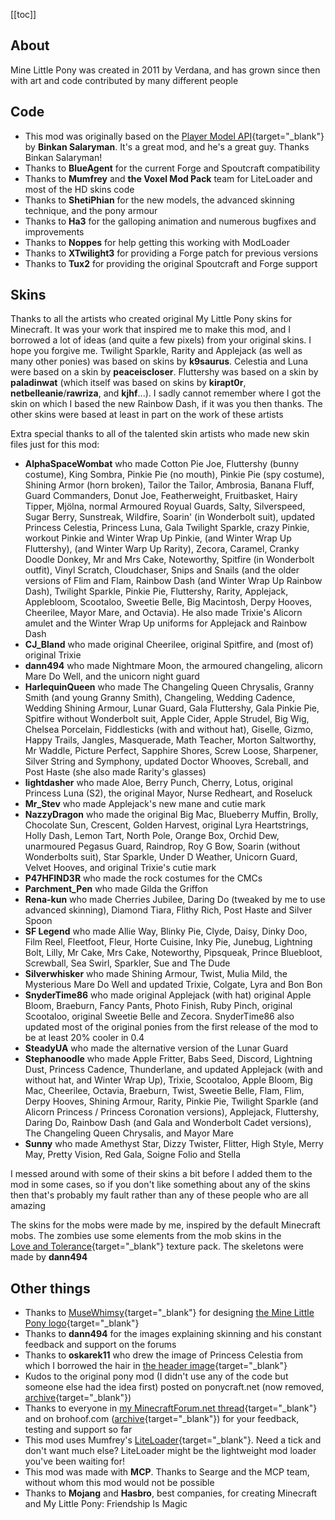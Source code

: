 [[toc]]

## About
Mine Little Pony was created in 2011 by Verdana, and has grown since then with art and code contributed by many different people

## Code
- This mod was originally based on the [Player Model API](https://www.minecraftforum.net/forums/mapping-and-modding-java-edition/minecraft-mods/1274437-1-1-0-player-model-api-2-1){target="_blank"} by **Binkan Salaryman**. It's a great mod, and he's a great guy. Thanks Binkan Salaryman!
- Thanks to **BlueAgent** for the current Forge and Spoutcraft compatibility
- Thanks to **Mumfrey** and **the Voxel Mod Pack** team for LiteLoader and most of the HD skins code
- Thanks to **ShetiPhian** for the new models, the advanced skinning technique, and the pony armour
- Thanks to **Ha3** for the galloping animation and numerous bugfixes and improvements
- Thanks to **Noppes** for help getting this working with ModLoader
- Thanks to **XTwilight3** for providing a Forge patch for previous versions
- Thanks to **Tux2** for providing the original Spoutcraft and Forge support

## Skins
Thanks to all the artists who created original My Little Pony skins for Minecraft. It was your work that inspired me to make this mod, and I borrowed a lot of ideas (and quite a few pixels) from your original skins. I hope you forgive me. Twilight Sparkle, Rarity and Applejack (as well as many other ponies) was based on skins by **k9saurus**. Celestia and Luna were based on a skin by **peaceiscloser**. Fluttershy was based on a skin by **paladinwat** (which itself was based on skins by **kirapt0r**, **netbelleanie**/**rawriza**, and **kjhf**...). I sadly cannot remember where I got the skin on which I based the new Rainbow Dash, if it was you then thanks. The other skins were based at least in part on the work of these artists

Extra special thanks to all of the talented skin artists who made new skin files just for this mod:

- **AlphaSpaceWombat** who made Cotton Pie Joe, Fluttershy (bunny costume), King Sombra, Pinkie Pie (no mouth), Pinkie Pie (spy costume), Shining Armor (horn broken), Tailor the Tailor, Ambrosia, Banana Fluff, Guard Commanders, Donut Joe, Featherweight, Fruitbasket, Hairy Tipper, Mjölna, normal Armoured Royual Guards, Salty, Silverspeed, Sugar Berry, Sunstreak, Wildfire, Soarin' (in Wonderbolt suit), updated Princess Celestia, Princess Luna, Gala Twilight Sparkle, crazy Pinkie, workout Pinkie and Winter Wrap Up Pinkie, (and Winter Wrap Up Fluttershy), (and Winter Warp Up Rarity), Zecora, Caramel, Cranky Doodle Donkey, Mr and Mrs Cake, Noteworthy, Spitfire (in Wonderbolt outfit), Vinyl Scratch, Cloudchaser, Snips and Snails (and the older versions of Flim and Flam, Rainbow Dash (and Winter Wrap Up Rainbow Dash), Twilight Sparkle, Pinkie Pie, Fluttershy, Rarity, Applejack, Applebloom, Scootaloo, Sweetie Belle, Big Macintosh, Derpy Hooves, Cheerilee, Mayor Mare, and Octavia). He also made Trixie's Alicorn amulet and the Winter Wrap Up uniforms for Applejack and Rainbow Dash
- **CJ_Bland** who made original Cheerilee, original Spitfire, and (most of) original Trixie
- **dann494** who made Nightmare Moon, the armoured changeling, alicorn Mare Do Well, and the unicorn night guard
- **HarlequinQueen** who made The Changeling Queen Chrysalis, Granny Smith (and young Granny Smith), Changeling, Wedding Cadence, Wedding Shining Armour, Lunar Guard, Gala Fluttershy, Gala Pinkie Pie, Spitfire without Wonderbolt suit, Apple Cider, Apple Strudel, Big Wig, Chelsea Porcelain, Fiddlesticks (with and without hat), Giselle, Gizmo, Happy Trails, Jangles, Masquerade, Math Teacher, Morton Saltworthy, Mr Waddle, Picture Perfect, Sapphire Shores, Screw Loose, Sharpener, Silver String and Symphony, updated Doctor Whooves, Screball, and Post Haste (she also made Rarity's glasses)
- **lightdasher** who made Aloe, Berry Punch, Cherry, Lotus, original Princess Luna (S2), the original Mayor, Nurse Redheart, and Roseluck
- **Mr_Stev** who made Applejack's new mane and cutie mark
- **NazzyDragon** who made the original Big Mac, Blueberry Muffin, Brolly, Chocolate Sun, Crescent, Golden Harvest, original Lyra Heartstrings, Holly Dash, Lemon Tart, North Pole, Orange Box, Orchid Dew, unarmoured Pegasus Guard, Raindrop, Roy G Bow, Soarin (without Wonderbolts suit), Star Sparkle, Under D Weather, Unicorn Guard, Velvet Hooves, and original Trixie's cutie mark
- **P47HFIND3R** who made the rock costumes for the CMCs
- **Parchment_Pen** who made Gilda the Griffon
- **Rena-kun** who made Cherries Jubilee, Daring Do (tweaked by me to use advanced skinning), Diamond Tiara, Flithy Rich, Post Haste and Silver Spoon
- **SF Legend** who made Allie Way, Blinky Pie, Clyde, Daisy, Dinky Doo, Film Reel, Fleetfoot, Fleur, Horte Cuisine, Inky Pie, Junebug, Lightning Bolt, Lilly, Mr Cake, Mrs Cake, Noteworthy, Pipsqueak, Prince Bluebloot, Screwball, Sea Swirl, Sparkler, Sue and The Dude
- **Silverwhisker** who made Shining Armour, Twist, Mulia Mild, the Mysterious Mare Do Well and updated Trixie, Colgate, Lyra and Bon Bon
- **SnyderTime86** who made original Applejack (with hat) original Apple Bloom, Braeburn, Fancy Pants, Photo Finish, Ruby Pinch, original Scootaloo, original Sweetie Belle and Zecora. SnyderTime86 also updated most of the original ponies from the first release of the mod to be at least 20% cooler in 0.4
- **SteadyUA** who made the alternative version of the Lunar Guard
- **Stephanoodle** who made Apple Fritter, Babs Seed, Discord, Lightning Dust, Princess Cadence, Thunderlane, and updated Applejack (with and without hat, and Winter Wrap Up), Trixie, Scootaloo, Apple Bloom, Big Mac, Cheerilee, Octavia, Braeburn, Twist, Sweetie Belle, Flam, Flim, Derpy Hooves, Shining Armour, Rarity, Pinkie Pie, Twilight Sparkle (and Alicorn Princess / Princess Coronation versions), Applejack, Fluttershy, Daring Do, Rainbow Dash (and Gala and Wonderbolt Cadet versions), The Changeling Queen Chrysalis, and Mayor Mare
- **Sunny** who made Amethyst Star, Dizzy Twister, Flitter, High Style, Merry May, Pretty Vision, Red Gala, Soigne Folio and Stella

I messed around with some of their skins a bit before I added them to the mod in some cases, so if you don't like something about any of the skins then that's probably my fault rather than any of these people who are all amazing

The skins for the mobs were made by me, inspired by the default Minecraft mobs. The zombies use some elements from the mob skins in the [Love&nbsp;and&nbsp;Tolerance](https://www.planetminecraft.com/texture_pack/love-and-tolerance-texture-pack/){target="_blank"} texture pack. The skeletons were made by **dann494**

## Other things
- Thanks to [MuseWhimsy](https://www.deviantart.com/musewhimsy){target="_blank"} for designing [the Mine Little Pony logo](https://www.deviantart.com/verdanarepublic/art/Mine-Little-Pony-logo-333184067){target="_blank"}
- Thanks to **dann494** for the images explaining skinning and his constant feedback and support on the forums
- Thanks to **oskarek11** who drew the image of Princess Celestia from which I borrowed the hair in [the header image](https://mega.nz/#!YBZT0KCa!ubCikvjkLVgziA58yMehTrhZPBRje45M8jsXVYPF1Vw){target="_blank"}
- Kudos to the original pony mod (I didn't use any of the code but someone else had the idea first) posted on ponycraft.net (now removed, [archive](https://web.archive.org/web/20130124171230/http://ponycraft.net:80/){target="_blank"})
- Thanks to everyone in [my MinecraftForum.net thread](https://www.minecraftforum.net/forums/mapping-and-modding-java-edition/minecraft-mods/1278090-mine-little-pony-v1-6-4-1){target="_blank"} and on brohoof.com ([archive](https://web.archive.org/web/20150502042354/http://www.brohoof.com:80/){target="_blank"}) for your feedback, testing and support so far
- This mod uses Mumfrey's [LiteLoader](https://www.liteloader.com){target="_blank"}. Need a tick and don't want much else? LiteLoader might be the lightweight mod loader you've been waiting for!
- This mod was made with **MCP**. Thanks to Searge and the MCP team, without whom this mod would not be possible
- Thanks to **Mojang** and **Hasbro**, best companies, for creating Minecraft and My Little Pony: Friendship Is Magic
